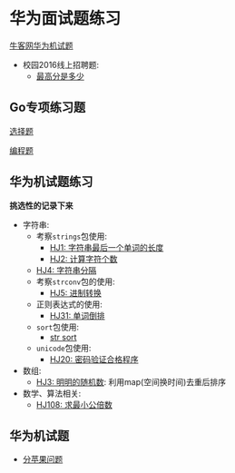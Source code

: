 # 华为面试题练习

[牛客网华为机试题](https://www.nowcoder.com/ta/huawei)

* 校园2016线上招聘题:
    - [最高分是多少](school/school2016_1.go)
    
## Go专项练习题
[选择题](https://www.nowcoder.com/intelligentTest)

[编程题](https://www.nowcoder.com/activity/oj?tab=0)


## 华为机试题练习
**挑选性的记录下来**
* 字符串: 
    - 考察`strings`包使用:
        - [HJ1: 字符串最后一个单词的长度](machineTest/HJ1.go)
        - [HJ2: 计算字符个数](machineTest/HJ2.go)
    - [HJ4: 字符串分隔](machineTest/HJ4.go)
    - 考察`strconv`包的使用:
        - [HJ5: 进制转换](machineTest/HJ5.go)
    - 正则表达式的使用:
        - [HJ31: 单词倒排](machineTest/HJ31.go)
    - `sort`包使用:
        - [str sort](machineTest/strSort.go)
    - `unicode`包使用:
        - [HJ20: 密码验证合格程序](machineTest/HJ20.go)
* 数组: 
    - [HJ3: 明明的随机数](machineTest/HJ3.go): 利用map(空间换时间)去重后排序
* 数学、算法相关:
    - [HJ108: 求最小公倍数](machineTest/HJ108.go)
    
## 华为机试题
* [分苹果问题](machineTest/hWQuestion1.go)